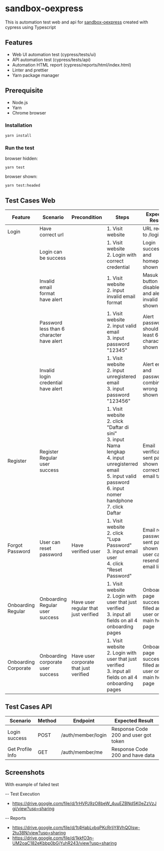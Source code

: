 # sandbox-oexpress

This is automation test web and api for [sandbox-oexpress](https://sandbox-app.oexpress.co.id) created with cypress using Typescript

## Features

- Web UI automation test (cypress/tests/ui)
- API automation test (cypress/tests/api)
- Automation HTML report (cypress/reports/html/index.html)
- Linter and prettier
- Yarn package manager

## Prerequisite

- Node.js
- Yarn
- Chrome browser

### Installation

```shell
yarn install
```

### Run the test

browser hidden:

```shell
yarn test
```

browser shown:

```shell
yarn test:headed
```

## Test Cases Web

| Feature              | Scenario                                  | Precondition                           | Steps                                                                                                                                                                            | Expected Result                                                            | Status      |
| -------------------- | ----------------------------------------- | -------------------------------------- | -------------------------------------------------------------------------------------------------------------------------------------------------------------------------------- | -------------------------------------------------------------------------- | ----------- |
| Login                | Have correct url                          |                                        | 1. Visit website                                                                                                                                                                 | URL redirect to /login                                                     | Automated   |
|                      | Login can be success                      |                                        | 1. Visit website<br>2. Login with correct credential                                                                                                                             | Login success and homepage shown                                           | Automated   |
|                      | Invalid email format have alert           |                                        | 1. Visit website<br>2. input invalid email format                                                                                                                                | Masuk button disabled and alert invalid email shown                        | Automated   |
|                      | Password less than 6 character have alert |                                        | 1. Visit website<br>2. input valid email<br>3. input password "12345"                                                                                                            | Alert password should at least 6 characters shown                          | Automated   |
|                      | Invalid login credential have alert       |                                        | 1. Visit website<br>2. input unregistered email<br>3. input password "123456"                                                                                                    | Alert email and password combination wrong shown                           | Automated   |
| Register             | Register Regular user success             |                                        | 1. Visit website<br>2. click "Daftar di sini"<br>3. input Nama lengkap<br>4. input unregisterred email<br>5. input valid password<br>6. input nomer handphone<br>7. click Daftar | Email verification sent page is shown with correct email target            | Automated   |
| Forgot Password      | User can reset password                   | Have verified user                     | 1. Visit website<br>2. click "Lupa Password"<br>3. input email user<br>4. click "Reset Password"                                                                                 | Email reset password sent page is shown and user can resend the email link | Automated   |
| Onboarding Regular   | Onboarding Regular user success           | Have user regular that just verified   | 1. Visit website<br>2. Login with user that just verified<br>3. input all fields on all 4 onboarding pages                                                                       | Onboarding page successfully filled and user on main home page             | Automated   |
| Onboarding Corporate | Onboarding corporate user success         | Have user corporate that just verified | 1. Visit website<br>2. Login with user that just verified<br>3. input all fields on all 4 onboarding pages                                                                       | Onboarding page successfully filled and user on main home page             | To Automate |

## Test Cases API

| Scenario         | Method | Endpoint           | Expected Result                      |
| ---------------- | ------ | ------------------ | ------------------------------------ |
| Login success    | POST   | /auth/member/login | Response Code 200 and user got token |
| Get Profile Info | GET    | /auth/member/me    | Response Code 200 and have data      |

## Screenshots

With example of failed test

-- Test Execution

- https://drive.google.com/file/d/1rHVPJ9zO8beW_4uuEZBNd5K0eZzVzJgi/view?usp=sharing

-- Reports

- https://drive.google.com/file/d/1t4HabLvbqPKcRrljY8VhQOlsw-2tu38N/view?usp=sharing
- https://drive.google.com/file/d/1kkfO3n-UM2oaC182eKbbp0bGjYuhR243/view?usp=sharing
